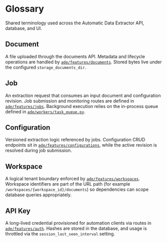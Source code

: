 # Glossary

Shared terminology used across the Automatic Data Extractor API, database, and UI.

## Document
A file uploaded through the documents API. Metadata and lifecycle operations are handled by [`ade/features/documents`](../../ade/features/documents). Stored bytes live under the configured `storage_documents_dir`.

## Job
An extraction request that consumes an input document and configuration revision. Job submission and monitoring routes are defined in [`ade/features/jobs`](../../ade/features/jobs). Background execution relies on the in-process queue defined in [`ade/workers/task_queue.py`](../../ade/workers/task_queue.py).

## Configuration
Versioned extraction logic referenced by jobs. Configuration CRUD endpoints sit in [`ade/features/configurations`](../../ade/features/configurations), while the active revision is resolved during job submission.

## Workspace
A logical tenant boundary enforced by [`ade/features/workspaces`](../../ade/features/workspaces). Workspace identifiers are part of the URL path (for example `/workspaces/{workspace_id}/documents`) so dependencies can scope database queries appropriately.

## API Key
A long-lived credential provisioned for automation clients via routes in [`ade/features/auth`](../../ade/features/auth). Hashes are stored in the database, and usage is throttled via the `session_last_seen_interval` setting.

